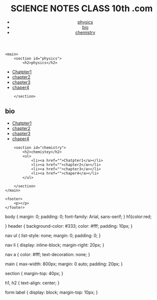   <!DOCTYPE html>
<html lang="en">
<head>
    <meta charset="UTF-8">
    <title>Crisis Support Website</title>
    <link rel="stylesheet" href="style.css">
</head>
<body>
    <header>
        <h1>SCIENCE NOTES CLASS 10th .com </h1>
        <nav>
            <ul>
                <li><a href="#physics">physics</a></li>
                <li><a href="#bio">bio</a></li>
                <li><a href="#chemistry"> chemistry</a></li>
            </ul>
        </nav>
    </header>

    <main>
        <section id="physics">
            <h2>physics</h2>
            
  <ul>
                <li><a href="">Chatpter1</a></li>
                <li><a href="">chapter2</a></li>
                <li><a href="">chapter3</a></li>
                <li><a href="">chaper4</a></li>
            </ul>


        </section>
<div id = "name"></div>
        <section id="bio">
            <h2>bio</h2>
            <ul>
                <li><a href="">Chatpter1</a></li>
                <li><a href="">chapter2</a></li>
                <li><a href="">chapter3</a></li>
                <li><a href="">chaper4</a></li>
            </ul>
        </section>

        <section id="chemistry">
            <h2>chemistey</h2>
            <ul>
                <li><a href="">Chatpter1</a></li>
                <li><a href="">chapter2</a></li>
                <li><a href="">chapter3</a></li>
                <li><a href="">chaper4</a></li>
            </ul>
            
        </section>
    </main>

    <footer>
        <p></p>
    </footer>
</body>
</html>
body {
    margin: 0;
    padding: 0;
    font-family: Arial, sans-serif;
}
h1{color:red;
    
}
header {
    background-color: #333;
    color: #fff;
    padding: 10px;
}

nav ul {
    list-style: none;
    margin: 0;
    padding: 0;
}

nav li {
    display: inline-block;
    margin-right: 20px;
}

nav a {
    color: #fff;
    text-decoration: none;
}

main {
    max-width: 800px;
    margin: 0 auto;
    padding: 20px;
}

section {
    margin-top: 40px;
}

h1, h2 {
    text-align: center;
}

form label {
    display: block;
    margin-top: 10px;
}





    
                

